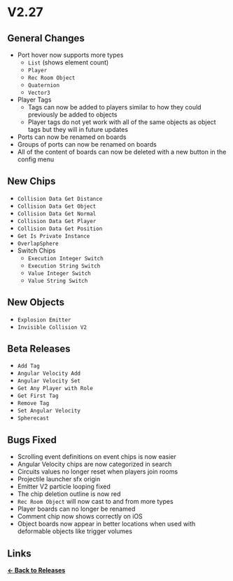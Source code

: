 # V2.27

## General Changes

- Port hover now supports more types
  - `List` (shows element count)
  - `Player`
  - `Rec Room Object`
  - `Quaternion`
  - `Vector3`
- Player Tags
  - Tags can now be added to players similar to how they could previously be added to objects
  - Player tags do not yet work with all of the same objects as object tags but they will in future updates
- Ports can now be renamed on boards
- Groups of ports can now be renamed on boards
- All of the content of boards can now be deleted with a new button in the config menu

## New Chips

- `Collision Data Get Distance`
- `Collision Data Get Object`
- `Collision Data Get Normal`
- `Collision Data Get Player`
- `Collision Data Get Position`
- `Get Is Private Instance`
- `OverlapSphere`
- Switch Chips
  - `Execution Integer Switch`
  - `Execution String Switch`
  - `Value Integer Switch`
  - `Value String Switch`

## New Objects

- `Explosion Emitter`
- `Invisible Collision V2`

## Beta Releases

- `Add Tag`
- `Angular Velocity Add`
- `Angular Velocity Set`
- `Get Any Player with Role`
- `Get First Tag`
- `Remove Tag`
- `Set Angular Velocity`
- `Spherecast`

## Bugs Fixed

- Scrolling event definitions on event chips is now easier
- Angular Velocity chips are now categorized in search
- Circuits values no longer reset when players join rooms
- Projectile launcher sfx origin
- Emitter V2 particle looping fixed
- The chip deletion outline is now red
- `Rec Room Object` will now cast to and from more types
- Player boards can no longer be renamed
- Comment chip now shows correctly on iOS
- Object boards now appear in better locations when used with deformable objects like trigger volumes

## Links

**[<- Back to Releases](../)**
